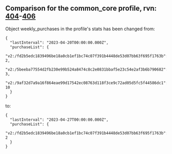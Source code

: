 ## Comparison for the common_core profile, rvn: [404](https://github.com/PRO100KatYT/FortniteProfileRevisions/tree/main/profiles/common_core/404%20common_core.json)-[406](https://github.com/PRO100KatYT/FortniteProfileRevisions/tree/main/profiles/common_core/406%20common_core.json)

Object weekly_purchases in the profile's stats has been changed from:

```
{
  "lastInterval": "2023-04-20T00:00:00.000Z",
  "purchaseList": {
    "v2:/fd2b5edc1839496be18a0cb1ef1bc74c07f391b4448de53d07bb63f695f1763b": 2,
    "v2:/5beeba77554d2fb230e99b524a8474c8c2e0831bbaf5e23c54e2af3b6b790682": 3,
    "v2:/9af32d7a9a16f864eae99d17542ec08763d118f3ce9c72ad05d5fc5f44586dc1": 10
  }
}
```

to:

```
{
  "lastInterval": "2023-04-27T00:00:00.000Z",
  "purchaseList": {
    "v2:/fd2b5edc1839496be18a0cb1ef1bc74c07f391b4448de53d07bb63f695f1763b": 2
  }
}
```

<br><br>
